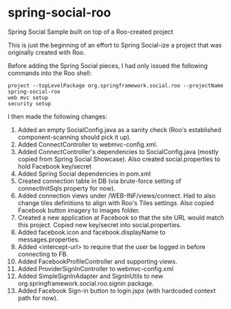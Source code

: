 spring-social-roo
=================
Spring Social Sample built on top of a Roo-created project

This is just the beginning of an effort to Spring Social-ize a project
that was originally created with Roo.

Before adding the Spring Social pieces, I had only issued the following
commands into the Roo shell:

    project --topLevelPackage org.springframework.social.roo --projectName spring-social-roo
    web mvc setup
    security setup
    
I then made the following changes:

1. Added an empty SocialConfig.java as a sanity check (Roo's established component-scanning should pick it up).
2. Added ConnectController to webmvc-config.xml.
3. Added ConnectController's dependencies to SocialConfig.java (mostly copied from Spring Social Showcase). Also created social.properties to hold Facebook key/secret
4. Added Spring Social dependencies in pom.xml
5. Created connection table in DB (via brute-force setting of connectInitSqls property for now).
6. Added connection views under /WEB-INF/views/connect. Had to also change tiles definitions to align with Roo's Tiles settings. Also copied Facebook button imagery to images folder.
7. Created a new application at Facebook so that the site URL would match this project. Copied new key/secret into social.properties.
8. Added facebook.icon and facebook.displayName to messages.properties.
9. Added &lt;intercept-url&gt; to require that the user be logged in before connecting to FB.
10. Added FacebookProfileController and supporting views.
11. Added ProviderSignInController to webmvc-config.xml
12. Added SimpleSignInAdapter and SignInUtils to new org.springframework.social.roo.signin package.
13. Added Facebook Sign-in button to login.jspx (with hardcoded context path for now).


